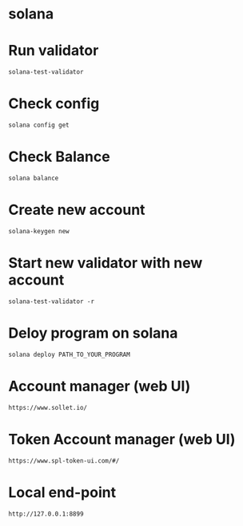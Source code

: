 # solana

# Run validator
```
solana-test-validator
```
# Check config
```
solana config get
```
# Check Balance
```
solana balance
```
# Create new account
```
solana-keygen new
```
# Start new validator with new account
```
solana-test-validator -r
```
# Deloy program on solana
```
solana deploy PATH_TO_YOUR_PROGRAM
```
# Account manager (web UI)
```
https://www.sollet.io/
```
# Token Account manager (web UI)
```
https://www.spl-token-ui.com/#/
```
# Local end-point
```
http://127.0.0.1:8899
```


